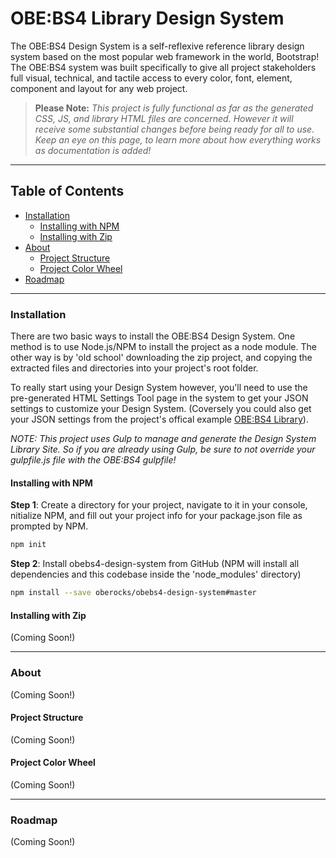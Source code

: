 # OBE:BS4 Library Design System

The OBE:BS4 Design System is a self-reflexive reference library design system based on the most popular web framework in the world, Bootstrap! The OBE:BS4 system was built specifically to give all project stakeholders full visual, technical, and tactile access to every color, font, element, component and layout for any web project.

> **Please Note:** *This project is fully functional as far as the generated CSS, JS, and library HTML files are concerned. However it will receive some substantial changes before being ready for all to use. Keep an eye on this page, to learn more about how everything works as documentation is added!*

---

## Table of Contents

* [Installation](#installation)
    * [Installing with NPM](#installing-with-npm)
    * [Installing with Zip](#installing-with-zip)
* [About](#about)
    * [Project Structure](#project-structure)
    * [Project Color Wheel](#project-color-wheel)
* [Roadmap](#roadmap)

---

### Installation

There are two basic ways to install the OBE:BS4 Design System. One method is to use Node.js/NPM to install the project as a node module. The other way is by 'old school' downloading the zip project, and copying the extracted files and directories into your project's root folder.

To really start using your Design System however, you'll need to use the pre-generated HTML Settings Tool page in the system to get your JSON settings to customize your Design System. (Coversely you could also get your JSON settings from the project's offical example [OBE:BS4 Library](https://library.mattmct.com/)).

*NOTE: This project uses Gulp to manage and generate the Design System Library Site. So if you are already using Gulp, be sure to not override your gulpfile.js file with the OBE:BS4 gulpfile!*

#### Installing with NPM

**Step 1**: Create a directory for your project, navigate to it in your console, nitialize NPM, and fill out your project info for your package.json file as prompted by NPM.
```bash
npm init
```

**Step 2**: Install obebs4-design-system from GitHub (NPM will install all dependencies and this codebase inside the 'node_modules' directory)
```bash
npm install --save oberocks/obebs4-design-system#master
```

<!---
**Step 3**: Use the following series of command line scripts to move the starting library files into your working directory
```bash
npm run create-obebs4-directories
```
-->

#### Installing with Zip

(Coming Soon!)

---

### About

(Coming Soon!)

#### Project Structure

(Coming Soon!)

#### Project Color Wheel

(Coming Soon!)

---

### Roadmap

(Coming Soon!)